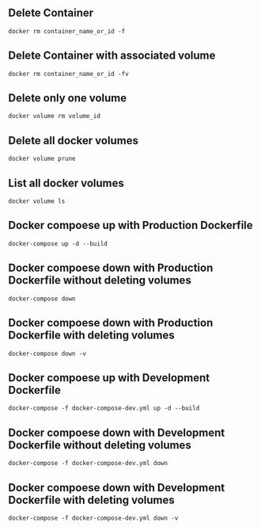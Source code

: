 ## Delete Container

`docker rm container_name_or_id -f`

## Delete Container with associated volume

`docker rm container_name_or_id -fv`

## Delete only one volume

`docker volume rm volume_id`

## Delete all docker volumes

`docker volume prune`

## List all docker volumes

`docker volume ls`

## Docker compoese up with Production Dockerfile

`docker-compose up -d --build`

## Docker compoese down with Production Dockerfile without deleting volumes

`docker-compose down`

## Docker compoese down with Production Dockerfile with deleting volumes

`docker-compose down -v`

## Docker compoese up with Development Dockerfile

`docker-compose -f docker-compose-dev.yml up -d --build`

## Docker compoese down with Development Dockerfile without deleting volumes

`docker-compose -f docker-compose-dev.yml down`

## Docker compoese down with Development Dockerfile with deleting volumes

`docker-compose -f docker-compose-dev.yml down -v`
